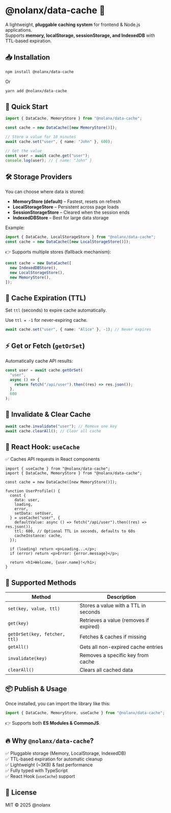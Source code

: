 # @nolanx/data-cache 🚀

A lightweight, **pluggable caching system** for frontend & Node.js applications.  
Supports **memory, localStorage, sessionStorage, and IndexedDB** with TTL-based expiration.

## 📥 Installation

```sh
npm install @nolanx/data-cache
```

Or

```sh
yarn add @nolanx/data-cache
```

## 🚀 Quick Start

```ts
import { DataCache, MemoryStore } from "@nolanx/data-cache";

const cache = new DataCache([new MemoryStore()]);

// Store a value for 10 minutes
await cache.set("user", { name: "John" }, 600);

// Get the value
const user = await cache.get("user");
console.log(user); // { name: "John" }
```

## 🛠 Storage Providers

You can choose where data is stored:

- **MemoryStore (default)** – Fastest, resets on refresh
- **LocalStorageStore** – Persistent across page loads
- **SessionStorageStore** – Cleared when the session ends
- **IndexedDBStore** – Best for large data storage

Example:

```ts
import { DataCache, LocalStorageStore } from "@nolanx/data-cache";
const cache = new DataCache([new LocalStorageStore()]);
```

👉 Supports multiple stores (fallback mechanism):

```ts
const cache = new DataCache([
  new IndexedDBStore(),
  new LocalStorageStore(),
  new MemoryStore(),
]);
```

## 🔄 Cache Expiration (TTL)

Set `ttl` (seconds) to expire cache automatically.

Use `ttl = -1` for never-expiring cache.

```ts
await cache.set("user", { name: "Alice" }, -1); // Never expires
```

## ⚡ Get or Fetch (`getOrSet`)

Automatically cache API results:

```ts
const user = await cache.getOrSet(
  "user",
  async () => {
    return fetch("/api/user").then((res) => res.json());
  },
  600
);
```

## 🧹 Invalidate & Clear Cache

```ts
await cache.invalidate("user"); // Remove one key
await cache.clearAll(); // Clear all cache
```

## 🎯 React Hook: `useCache`

✅ Caches API requests in React components

```tsx
import { useCache } from "@nolanx/data-cache";
import { DataCache, MemoryStore } from "@nolanx/data-cache";

const cache = new DataCache([new MemoryStore()]);

function UserProfile() {
  const {
    data: user,
    loading,
    error,
    setData: setUser,
  } = useCache("user", {
    defaultValue: async () => fetch("/api/user").then((res) => res.json()),
    ttl: 600, // Optional TTL in seconds, defaults to 60s
    cacheInstance: cache,
  });

  if (loading) return <p>Loading...</p>;
  if (error) return <p>Error: {error.message}</p>;

  return <h1>Welcome, {user.name}!</h1>;
}
```

## 📜 Supported Methods

| Method                        | Description                            |
| ----------------------------- | -------------------------------------- |
| `set(key, value, ttl)`        | Stores a value with a TTL in seconds   |
| `get(key)`                    | Retrieves a value (removes if expired) |
| `getOrSet(key, fetcher, ttl)` | Fetches & caches if missing            |
| `getAll()`                    | Gets all non-expired cache entries     |
| `invalidate(key)`             | Removes a specific key from cache      |
| `clearAll()`                  | Clears all cached data                 |

## 📦 Publish & Usage

Once installed, you can import the library like this:

```ts
import { DataCache, MemoryStore, useCache } from "@nolanx/data-cache";
```

👉 Supports both **ES Modules & CommonJS**.

## 🔥 Why `@nolanx/data-cache`?

✅ Pluggable storage (Memory, LocalStorage, IndexedDB)  
✅ TTL-based expiration for automatic cleanup  
✅ Lightweight (~3KB) & fast performance  
✅ Fully typed with TypeScript  
✅ React Hook (`useCache`) support

## 📜 License

MIT © 2025 @nolanx
